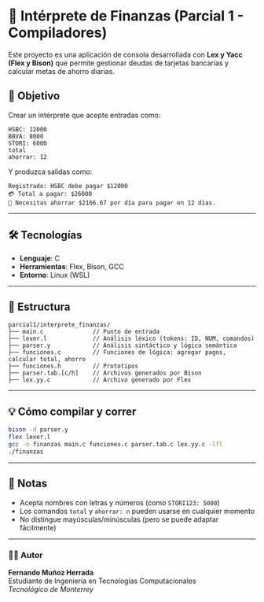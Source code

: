 # 🧮 Intérprete de Finanzas (Parcial 1 - Compiladores)

Este proyecto es una aplicación de consola desarrollada con **Lex y Yacc (Flex y Bison)** que permite gestionar deudas de tarjetas bancarias y calcular metas de ahorro diarias.

## 🎯 Objetivo
Crear un intérprete que acepte entradas como:

```
HSBC: 12000
BBVA: 8000
STORI: 6000
total
ahorrar: 12
```

Y produzca salidas como:

```
Registrado: HSBC debe pagar $12000
💳 Total a pagar: $26000
📅 Necesitas ahorrar $2166.67 por día para pagar en 12 días.
```

---

## 🛠️ Tecnologías
- **Lenguaje**: C
- **Herramientas**: Flex, Bison, GCC
- **Entorno**: Linux (WSL)

---

## 📁 Estructura
```
parcial1/interprete_finanzas/
├── main.c              // Punto de entrada
├── lexer.l             // Análisis léxico (tokens: ID, NUM, comandos)
├── parser.y            // Análisis sintáctico y lógica semántica
├── funciones.c         // Funciones de lógica: agregar pagos, calcular total, ahorro
├── funciones.h         // Prototipos
├── parser.tab.[c/h]    // Archivos generados por Bison
├── lex.yy.c            // Archivo generado por Flex
```

---

## 💡 Cómo compilar y correr

```bash
bison -d parser.y
flex lexer.l
gcc -o finanzas main.c funciones.c parser.tab.c lex.yy.c -lfl
./finanzas
```

---

## 📌 Notas
- Acepta nombres con letras y números (como `STORI123: 5000`)
- Los comandos `total` y `ahorrar: n` pueden usarse en cualquier momento
- No distingue mayúsculas/minúsculas (pero se puede adaptar fácilmente)

---

### 👨‍💻 Autor
**Fernando Muñoz Herrada**  
Estudiante de Ingeniería en Tecnologías Computacionales  
*Tecnológico de Monterrey*
